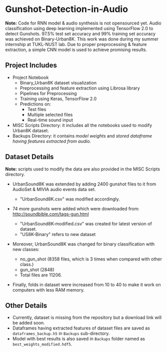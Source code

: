 # Gunshot-Detection-in-Audio
**Note:** Code for RNN model & audio synthesis is not opensourced yet.
Audio classification using deep learning implemented using TensorFlow 2.0 to detect Gunshots. 97.5% test set accuracy and 
99% training set accuracy was achieved on Binary-Urban8K. This work was done during my summer internship at TUKL-NUST lab.
Due to proper preprocessing & feature extraction, a simple CNN model is used to achieve promising results. 

## Project Includes
 - Project Notebook
     - Binary_Urban8K dataset visualization
     - Preprocessing and feature extraction using Librosa library
     - Pipelines for Preprocessing
     - Training using Keras, TensorFlow 2.0
     - Predictions on:
       - Test files
       - Multiple selected files
       - Real-time sound input
- MISC Scripts Directory: it includes all the notebooks used to modify Urban8K dataset.
- Backups Directory: it contains *model weights* and *stored dataframe having features extracted from audio.*

## Dataset Details
**Note:** scripts used to modify the data are also provided in the MISC Scripts directory.
 - UrbanSound8K was extended by adding 2400 gunshot files to it from AudioSet & MIVIA audio events data set. 
     
    - "UrbanSound8K.csv" was modified accordingly.

- 74 more gunshots were added which were downloaded from:
http://soundbible.com/tags-gun.html

    - "UrbanSound8K-modified.csv" was created for latest version of dataset.
    - "US8K-Binary" refers to new dataset

- Moreover, UrbanSound8K was changed for binary classification with new classes: 
    - no_gun_shot (8358 files, which is 3 times when compared with other class.)
    - gun_shot (2848)
    - Total files are 11206.
    
- Finally, folds in dataset were increased from 10 to 40 to make it work on computers with less RAM memory.
   
## Other Details
- Currently, dataset is missing from the repository but a download link will be added soon.
- Dataframes having extracted features of dataset files are saved as `dataframes_backup.h5` in `Backups` sub-directory.
- Model with best results is also saved in `Backups` folder named as `best_weights_modified.hdf5`.


